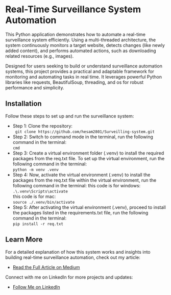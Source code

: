 # Real-Time Surveillance System Automation
This Python application demonstrates how to automate a real-time surveillance system efficiently. Using a multi-threaded architecture, the system continuously monitors a target website, detects changes (like newly added content), and performs automated actions, such as downloading related resources (e.g., images).

Designed for users seeking to build or understand surveillance automation systems, this project provides a practical and adaptable framework for monitoring and automating tasks in real time. It leverages powerful Python libraries like requests, BeautifulSoup, threading, and os for robust performance and simplicity.
## Installation
Follow these steps to set up and run the surveillance system:
- Step 1: Clone the repository: \
` git clone https://github.com/hesam2801/Surveilling-system.git`
- Step 2: Switch to command mode in the terminal, run the following command in the terminal: \
`cmd`
- Step 3: Create a virtual environment folder (.venv) to install the required packages from the req.txt file. To set up the virtual environment, run the following command in the terminal: \
`python -m venv .venv`
- Step 4: Now, activate the virtual environment (.venv) to install the packages from the req.txt file within the virtual environment, run the following command in the terminal:
this code is for windows: \
`.\.venv\Scripts\activate` \
this code is for mac: \
`source ./.venv/bin/activate`
- Step 5: After activating the virtual environment (.venv), proceed to install the packages listed in the requirements.txt file, run the following command in the terminal: \
`pip install -r req.txt`
## Learn More
For a detailed explanation of how this system works and insights into building real-time surveillance automation, check out my article: 

- <a href="https://medium.com/@hesam.alavi1380/building-a-real-time-surveillance-system-with-python-automating-content-monitoring-and-downloads-e92291ef6a4e">Read the Full Article on Medium</a>

Connect with me on LinkedIn for more projects and updates:

- <a href="https://www.linkedin.com/pulse/building-real-time-surveillance-system-python-automating-hesam-alavi-kzilf/">Follow Me on LinkedIn</a>
